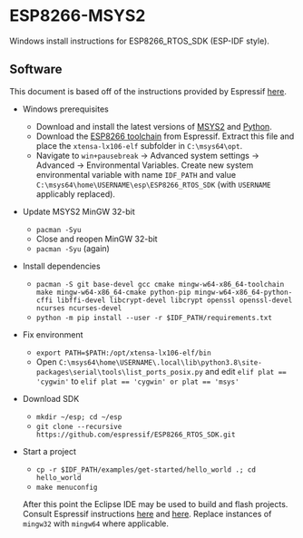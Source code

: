 # ESP8266-MSYS2

Windows install instructions for ESP8266_RTOS_SDK (ESP-IDF style).

## Software

This document is based off of the instructions provided by Espressif [here](https://docs.espressif.com/projects/esp8266-rtos-sdk/en/latest/get-started/).

- Windows prerequisites
  - Download and install the latest versions of [MSYS2](https://www.msys2.org/) and [Python](https://www.python.org/downloads/windows/).
  - Download the [ESP8266 toolchain](https://dl.espressif.com/dl/xtensa-lx106-elf-win32-1.22.0-100-ge567ec7-5.2.0.zip) from Espressif. Extract this file and place the `xtensa-lx106-elf` subfolder in `C:\msys64\opt`.
  - Navigate to `win+pausebreak` -> Advanced system settings -> Advanced -> Environmental Variables. Create new system environmental variable with name `IDF_PATH` and value `C:\msys64\home\USERNAME\esp\ESP8266_RTOS_SDK` (with `USERNAME` applicably replaced).
- Update MSYS2 MinGW 32-bit
  - `pacman -Syu`
  - Close and reopen MinGW 32-bit
  - `pacman -Syu` (again)
- Install dependencies
  - `pacman -S git base-devel gcc cmake mingw-w64-x86_64-toolchain make mingw-w64-x86_64-cmake python-pip mingw-w64-x86_64-python-cffi libffi-devel libcrypt-devel libcrypt openssl openssl-devel ncurses ncurses-devel`
  - `python -m pip install --user -r $IDF_PATH/requirements.txt`
- Fix environment
  - `export PATH=$PATH:/opt/xtensa-lx106-elf/bin`
  - Open `C:\msys64\home\USERNAME\.local\lib\python3.8\site-packages\serial\tools\list_ports_posix.py` and edit `elif plat == 'cygwin'` to `elif plat == 'cygwin' or plat == 'msys'`
- Download SDK
  - `mkdir ~/esp; cd ~/esp`
  - `git clone --recursive https://github.com/espressif/ESP8266_RTOS_SDK.git`
- Start a project
  - `cp -r $IDF_PATH/examples/get-started/hello_world .; cd hello_world`
  - `make menuconfig`
  
  After this point the Eclipse IDE may be used to build and flash projects. Consult Espressif instructions [here](https://docs.espressif.com/projects/esp8266-rtos-sdk/en/latest/get-started/eclipse-setup.html#) and [here](https://docs.espressif.com/projects/esp8266-rtos-sdk/en/latest/get-started/eclipse-setup-windows.html). Replace instances of `mingw32` with `mingw64` where applicable.
